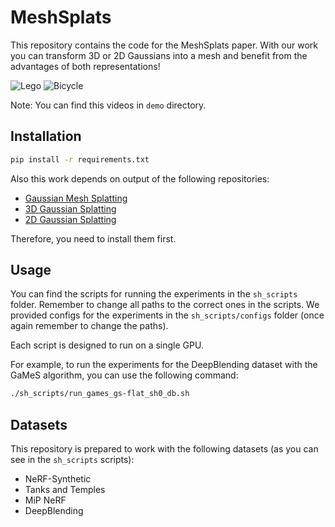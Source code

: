 # MeshSplats

This repository contains the code for the MeshSplats paper. With our work you can transform 3D or 2D Gaussians into a mesh and benefit from the advantages of both representations!


![Lego](https://github.com/user-attachments/assets/f8025d21-83f2-4723-8dd1-06fdce672d72)
![Bicycle](https://github.com/user-attachments/assets/4867f174-d66a-4f8e-a2ba-a7b32a105cb6)

Note: You can find this videos in `demo` directory.


## Installation

```bash
pip install -r requirements.txt
```

Also this work depends on output of the following repositories:

- [Gaussian Mesh Splatting](https://github.com/waczjoan/gaussian-mesh-splatting)
- [3D Gaussian Splatting](https://github.com/graphdeco-inria/gaussian-splatting)
- [2D Gaussian Splatting](https://github.com/hbb1/2d-gaussian-splatting)

Therefore, you need to install them first.

## Usage

You can find the scripts for running the experiments in the `sh_scripts` folder. Remember to change all paths to the correct ones in the scripts. We provided configs for the experiments in the `sh_scripts/configs` folder (once again remember to change the paths).

Each script is designed to run on a single GPU.

For example, to run the experiments for the DeepBlending dataset with the GaMeS algorithm, you can use the following command:

```bash
./sh_scripts/run_games_gs-flat_sh0_db.sh
```

## Datasets
This repository is prepared to work with the following datasets (as you can see in the `sh_scripts` scripts):

- NeRF-Synthetic
- Tanks and Temples
- MiP NeRF
- DeepBlending
